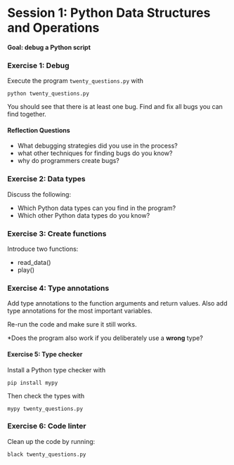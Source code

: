 
# Session 1: Python Data Structures and Operations

**Goal: debug a Python script**

### Exercise 1: Debug

Execute the program `twenty_questions.py` with

    python twenty_questions.py

You should see that there is at least one bug.
Find and fix all bugs you can find together.

#### Reflection Questions

* What debugging strategies did you use in the process?
* what other techniques for finding bugs do you know?
* why do programmers create bugs?

### Exercise 2: Data types

Discuss the following:

* Which Python data types can you find in the program?
* Which other Python data types do you know?

### Exercise 3: Create functions

Introduce two functions:

- read_data()
- play()

### Exercise 4: Type annotations

Add type annotations to the function arguments and return values.
Also add type annotations for the most important variables.

Re-run the code and make sure it still works.

*Does the program also work if you deliberately use a **wrong** type?

#### Exercise 5: Type checker

Install a Python type checker with

    pip install mypy

Then check the types with 

    mypy twenty_questions.py

### Exercise 6: Code linter

Clean up the code by running:

    black twenty_questions.py
